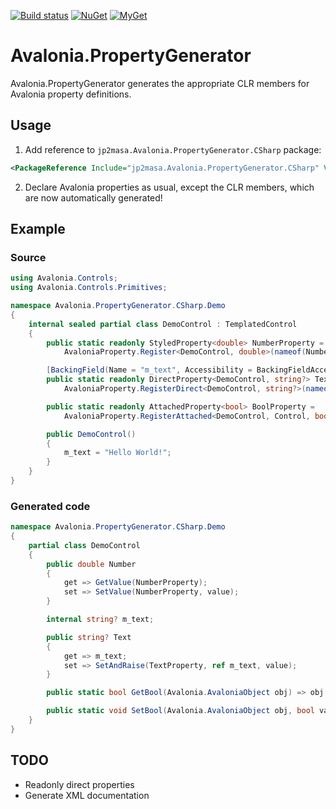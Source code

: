 [![Build status](https://ci.appveyor.com/api/projects/status/1ow4vfhp9t92k3bh/branch/master?svg=true)](https://ci.appveyor.com/project/jp2masa/avalonia-propertygenerator/branch/master)
[![NuGet](https://img.shields.io/nuget/v/jp2masa.Avalonia.PropertyGenerator.CSharp.svg)](https://www.nuget.org/packages/jp2masa.Avalonia.PropertyGenerator.CSharp/)
[![MyGet](https://img.shields.io/myget/jp2masa/vpre/jp2masa.Avalonia.PropertyGenerator.CSharp.svg?label=myget)](https://www.myget.org/feed/jp2masa/package/nuget/jp2masa.Avalonia.PropertyGenerator.CSharp)

# Avalonia.PropertyGenerator

Avalonia.PropertyGenerator generates the appropriate CLR members for Avalonia property definitions.

## Usage

1. Add reference to `jp2masa.Avalonia.PropertyGenerator.CSharp` package:

```xml
<PackageReference Include="jp2masa.Avalonia.PropertyGenerator.CSharp" Version="0.10.0-beta2" PrivateAssets="All" />
```

2. Declare Avalonia properties as usual, except the CLR members, which are now automatically generated!

## Example

### Source

```cs
using Avalonia.Controls;
using Avalonia.Controls.Primitives;

namespace Avalonia.PropertyGenerator.CSharp.Demo
{
    internal sealed partial class DemoControl : TemplatedControl
    {
        public static readonly StyledProperty<double> NumberProperty =
            AvaloniaProperty.Register<DemoControl, double>(nameof(Number));

        [BackingField(Name = "m_text", Accessibility = BackingFieldAccessibility.Internal)]
        public static readonly DirectProperty<DemoControl, string?> TextProperty =
            AvaloniaProperty.RegisterDirect<DemoControl, string?>(nameof(Text), o => o.Text, (o, v) => o.Text = v);

        public static readonly AttachedProperty<bool> BoolProperty =
            AvaloniaProperty.RegisterAttached<DemoControl, Control, bool>("Bool");

        public DemoControl()
        {
            m_text = "Hello World!";
        }
    }
}
```

### Generated code

```cs
namespace Avalonia.PropertyGenerator.CSharp.Demo
{
    partial class DemoControl
    {
        public double Number
        {
            get => GetValue(NumberProperty);
            set => SetValue(NumberProperty, value);
        }

        internal string? m_text;

        public string? Text
        {
            get => m_text;
            set => SetAndRaise(TextProperty, ref m_text, value);
        }

        public static bool GetBool(Avalonia.AvaloniaObject obj) => obj.GetValue(BoolProperty);

        public static void SetBool(Avalonia.AvaloniaObject obj, bool value) => obj.SetValue(BoolProperty, value);
    }
}

```

## TODO

- Readonly direct properties
- Generate XML documentation
